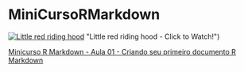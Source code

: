 # MiniCursoRMarkdown


[![Little red riding hood](http://i3.ytimg.com/vi/oEfURbLH0dA/hqdefault.jpg)](https://www.youtube.com/watch?v=oEfURbLH0dA&list=PL5tyjyaX9n4PFlUtJkuuMpl9wbzQ4uFKu&index=1) "Little red riding hood - Click to Watch!")


[Minicurso R Markdown - Aula 01 - Criando seu primeiro documento R Markdown](https://www.youtube.com/watch?v=oEfURbLH0dA&list=PL5tyjyaX9n4PFlUtJkuuMpl9wbzQ4uFKu&index=1)
